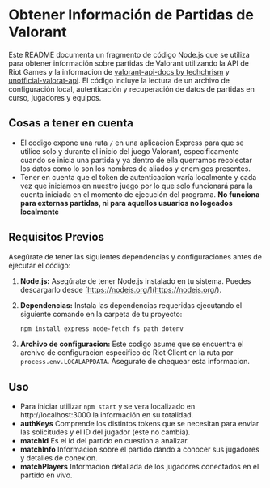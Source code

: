 # Obtener Información de Partidas de Valorant

Este README documenta un fragmento de código Node.js que se utiliza para obtener información sobre partidas de Valorant utilizando la API de Riot Games y la informacion de [valorant-api-docs by techchrism](https://github.com/techchrism/valorant-api-docs) y [unofficial-valorat-api](https://github.com/Henrik-3/unofficial-valorant-api). El código incluye la lectura de un archivo de configuración local, autenticación y recuperación de datos de partidas en curso, jugadores y equipos.

## Cosas a tener en cuenta

- El codigo expone una ruta `/` en una aplicacion Express para que se utilice solo y durante el inicio del juego Valorant, especificamente cuando se inicia una partida y ya dentro de ella querramos recolectar los datos como lo son los nombres de aliados y enemigos presentes.
- Tener en cuenta que el token de autenticacion varía localmente y cada vez que iniciamos en nuestro juego por lo que solo funcionará para la cuenta iniciada en el momento de ejecución del programa. __No funciona para externas partidas, ni para aquellos usuarios no logeados localmente__

## Requisitos Previos

Asegúrate de tener las siguientes dependencias y configuraciones antes de ejecutar el código:

1. **Node.js:** Asegúrate de tener Node.js instalado en tu sistema. Puedes descargarlo desde [https://nodejs.org/](https://nodejs.org/).

2. **Dependencias:** Instala las dependencias requeridas ejecutando el siguiente comando en la carpeta de tu proyecto:

   ```bash
   npm install express node-fetch fs path dotenv
   ```

3. **Archivo de configuracion:** Este codigo asume que se encuentra el archivo de configuracion especifico de Riot Client en la ruta por `process.env.LOCALAPPDATA`. Asegurate de chequear esta informacion.

## Uso

- Para iniciar utilizar `npm start` y se vera localizado en http://localhost:3000 la información en su totalidad.
- **authKeys** Comprende los distintos tokens que se necesitan para enviar las solicitudes y el ID del jugador (este no cambia).
- **matchId** Es el id del partido en cuestion a analizar.
- **matchInfo** Informacion sobre el partido dando a conocer sus jugadores y detalles de conexion.
- **matchPlayers** Informacion detallada de los jugadores conectados en el partido en vivo.